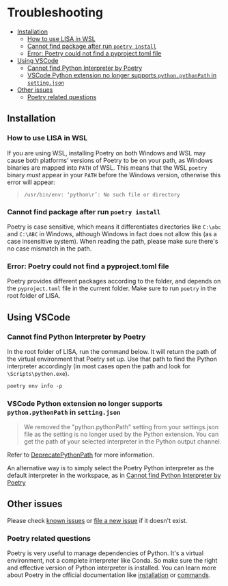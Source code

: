 # Troubleshooting

- [Installation](#installation)
  - [How to use LISA in WSL](#how-to-use-lisa-in-wsl)
  - [Cannot find package after run `poetry install`](#cannot-find-package-after-run-poetry-install)
  - [Error: Poetry could not find a pyproject.toml file](#error-poetry-could-not-find-a-pyprojecttoml-file)
- [Using VSCode](#using-vscode)
  - [Cannot find Python Interpreter by Poetry](#cannot-find-python-interpreter-by-poetry)
  - [VSCode Python extension no longer supports `python.pythonPath` in `setting.json`](#vscode-python-extension-no-longer-supports-pythonpythonpath-in-settingjson)
- [Other issues](#other-issues)
  - [Poetry related questions](#poetry-related-questions)

## Installation

### How to use LISA in WSL

If you are using WSL, installing Poetry on both Windows and WSL may cause both platforms' versions of Poetry to be on your path, as Windows binaries are mapped into `PATH` of WSL. This means that the WSL `poetry` binary _must_ appear in your `PATH` before the Windows version, otherwise this error will appear:

> `/usr/bin/env: ‘python\r’: No such file or directory`

### Cannot find package after run `poetry install`

Poetry is case sensitive, which means it differentiates directories like `C:\abc` and `C:\ABC` in Windows, although Windows in fact does not allow this (as a case insensitive system). When reading the path, please make sure there's no case mismatch in the path.

### Error: Poetry could not find a pyproject.toml file

Poetry provides different packages according to the folder, and depends on the `pyproject.toml` file in the current folder. Make sure to run `poetry` in the root folder of LISA.

## Using VSCode

### Cannot find Python Interpreter by Poetry

In the root folder of LISA, run the command below. It will return the path of the virtual environment that Poetry set up. Use that path to find the Python interpreter accordingly (in most cases open the path and look for `\Scripts\python.exe`).

```powershell
poetry env info -p
```

### VSCode Python extension no longer supports `python.pythonPath` in `setting.json`

> We removed the "python.pythonPath" setting from your settings.json file as the setting is no longer used by the Python extension. You can get the path of your selected interpreter in the Python output channel.

Refer to [DeprecatePythonPath](https://github.com/microsoft/vscode-python/wiki/AB-Experiments) for more information.

An alternative way is to simply select the Poetry Python interpreter as the default interpreter in the workspace, as in [Cannot find Python Interpreter by Poetry](#cannot-find-python-interpreter-by-poetry)

## Other issues

Please check [known issues](https://github.com/microsoft/lisa/issues) or [file a new issue](https://github.com/microsoft/lisa/issues/new) if it doesn't exist.

### Poetry related questions

Poetry is very useful to manage dependencies of Python. It's a virtual environment, not a complete interpreter like Conda. So make sure the right and effective version of Python interpreter is installed. You can learn more about Poetry in the official documentation like [installation](https://python-poetry.org/docs/#installation) or [commands](https://python-poetry.org/docs/cli/).
